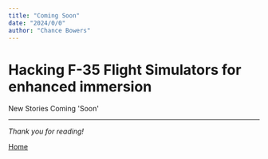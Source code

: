 ```yaml
---
title: "Coming Soon"
date: "2024/0/0"
author: "Chance Bowers"
---
```


# Hacking F-35 Flight Simulators for enhanced immersion

New Stories Coming 'Soon'

---

*Thank you for reading!*


[Home](https://glitchingreality.github.io/index.html)
